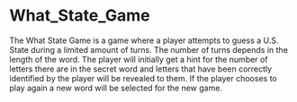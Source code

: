 # What_State_Game
The What State Game is a game where a player attempts to guess a U.S. State during a limited amount of turns. The number of turns depends in the length of the word. The player will initially get a hint for the number of letters there are in the secret word and letters that have been correctly identified by the player will be revealed to them. If the player chooses to play again a new word will be selected for the new game.
